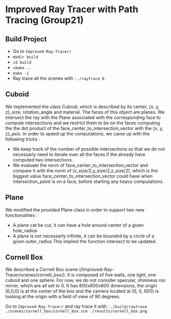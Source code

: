 # Improved Ray Tracer with Path Tracing (Group21)

## Build Project
- Go to `Improved-Ray-Tracer/`
- `mkdir build`
- `cd build`
- `cmake ..`
- `make -j`
- Ray trace all the scenes with : `./raytrace 0`

## Cuboid
We implemented the class Cuboid, which is described by its center, {x, y, z}_size, rotation_angle and material. The faces of this object are planes. We intersect the ray with the Plane associated with the corresponding face to compute intersections and we restrict them to be on the faces computing the the dot product of the face_center_to_intersection_vector with the {x, y, z}_axis. In order to speed up the computations, we came up with the following tricks :
- We keep track of the number of possible intersections so that we do not necessarly need to iterate over all the faces if the already have computed two intersections.
- We evaluate the norm of face_center_to_intersection_vector and compare it with the norm of (x_size/2,y_size/2,z_size/2), which is the biggest value face_center_to_intersection_vector could have when intersection_point is on a face, before starting any heavy computations.

## Plane
We modified the provided Plane class in order to support two new functionalities :
- A plane cat be cut, it can have a hole around center of a given hole_radius
- A plane is not necessarly infinite, it can be bounded by a circle of a given outer_radius
This implied the function intersect to be updated.

## Cornell Box
We described a Cornell Box scene (/Improved-Ray-Tracer/scenes/cornell_box/). It is composed of five walls, one light, one cuboid and one sphere. For now, we do not consider specular, shininess nor mirror, which are all set to 0. It has 800x800x800 dimensions, the origin (0,0,0) is at the center of the box and the camera located at (0, 0, 600) is looking at the origin with a field of view of 90 degrees.

Go to `Improved-Ray-Tracer/` and ray trace it with : `./build/raytrace ./scenes/cornell_box/cornell_box.sce ./results/cornell_box.png`
